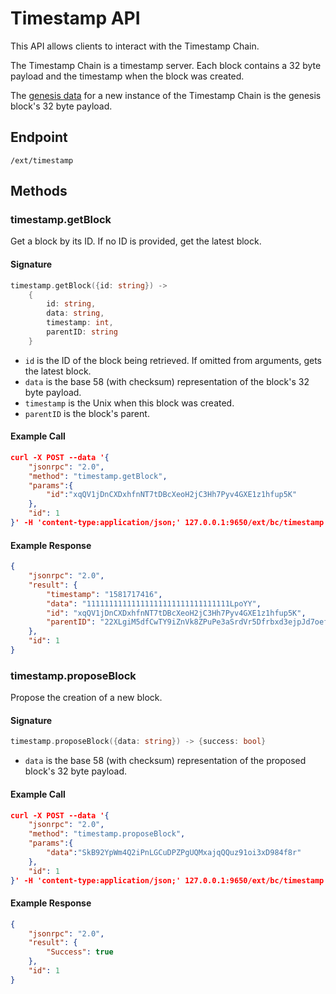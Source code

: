 # Timestamp API

This API allows clients to interact with the Timestamp Chain.

The Timestamp Chain is a timestamp server.
Each block contains a 32 byte payload and the timestamp when the block was created.

The [genesis data](./platform.md#platfrombuildgenesis) for a new instance of the Timestamp Chain is the genesis block's 32 byte payload.

## Endpoint

```
/ext/timestamp
```

## Methods

### timestamp.getBlock

Get a block by its ID. If no ID is provided, get the latest block.

#### Signature

```go
timestamp.getBlock({id: string}) -> 
    {
        id: string,
        data: string,
        timestamp: int,
        parentID: string
    }
```

* `id` is the ID of the block being retrieved. If omitted from arguments, gets the latest block.
* `data` is the base 58 (with checksum) representation of the block's 32 byte payload.
* `timestamp` is the Unix when this block was created.
* `parentID` is the block's parent.

#### Example Call

```json
curl -X POST --data '{
    "jsonrpc": "2.0",
    "method": "timestamp.getBlock",
    "params":{
    	"id":"xqQV1jDnCXDxhfnNT7tDBcXeoH2jC3Hh7Pyv4GXE1z1hfup5K"
    },
    "id": 1
}' -H 'content-type:application/json;' 127.0.0.1:9650/ext/bc/timestamp
```

#### Example Response

```json
{
    "jsonrpc": "2.0",
    "result": {
        "timestamp": "1581717416",
        "data": "11111111111111111111111111111111LpoYY",
        "id": "xqQV1jDnCXDxhfnNT7tDBcXeoH2jC3Hh7Pyv4GXE1z1hfup5K",
        "parentID": "22XLgiM5dfCwTY9iZnVk8ZPuPe3aSrdVr5Dfrbxd3ejpJd7oef"
    },
    "id": 1
}
```

### timestamp.proposeBlock

Propose the creation of a new block.

#### Signature

```go
timestamp.proposeBlock({data: string}) -> {success: bool}
```

* `data` is the base 58 (with checksum) representation of the proposed block's 32 byte payload.

#### Example Call

```json
curl -X POST --data '{
    "jsonrpc": "2.0",
    "method": "timestamp.proposeBlock",
    "params":{
    	"data":"SkB92YpWm4Q2iPnLGCuDPZPgUQMxajqQQuz91oi3xD984f8r"
    },
    "id": 1
}' -H 'content-type:application/json;' 127.0.0.1:9650/ext/bc/timestamp

```

#### Example Response

```json
{
    "jsonrpc": "2.0",
    "result": {
        "Success": true
    },
    "id": 1
}
```